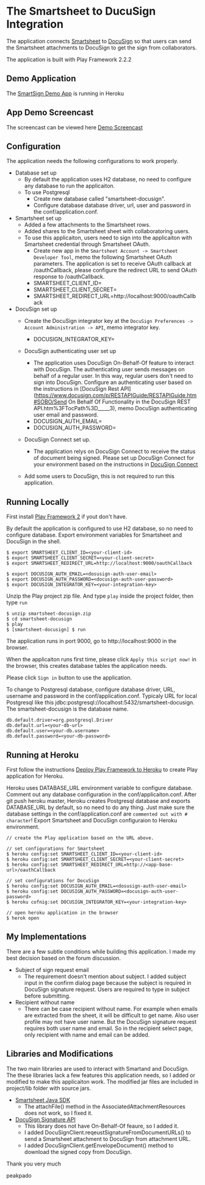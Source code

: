 # The Smartsheet to DucuSign Integration

The application connects [Smartsheet](http://www.smartsheet.com) to [DocuSign](http://www.docusign.com) so that users can send the Smartsheet attachments to DocuSign to get the sign from collaborators.

The application is built with Play Framework 2.2.2

## Demo Application
The [SmartSign Demo App](http://smartsheet-docusign.herokuapp.com) is running in Heroku 

## App Demo Screencast
The screencast can be viewed here [Demo Screencast](http://screencast.com/t/uNiVx4xXJFP)

## Configuration
The application needs the following configurations to work properly.

* Database set up
	* By default the application uses H2 database, no need to configure any database to run the applicaiton.
	* To use Postgresql
		* Create new database called "smartsheet-docusign".
		* Configure database database driver, url, user and password in the conf/application.conf.
* Smartsheet set up
	* Added a few attachments to the Smartsheet rows.
	* Added shares to the Smartsheet sheet with collaboratoring users.
	* To use this applicaiton, users need to sign into the applicaiton with Smartsheet credential through Smartsheet OAuth.
		* Create new app in the `Smartsheet Account -> Smartsheet Developer Tool`, memo the following Smartsheet OAuth parameters. The application is set to receive OAuth callback at /oauthCallback, please configure the redirect URL to send OAuth response to <app-base-rul>/oauthCallback.
		* SMARTSHEET_CLIENT_ID=<your-client-id>
		* SMARTSHEET_CLIENT_SECRET=<your-client-secret>
		* SMARTSHEET_REDIRECT_URL=http://localhost:9000/oauthCallback
* DocuSign set up
	* Create the DocuSign integrator key at the `DocuSign Preferences -> Account Administration -> API`, memo integrator key.
		* DOCUSIGN_INTEGRATOR_KEY=<your-integration-key>
	* DocuSign authenticating user set up
		* The application uses DocuSign On-Behalf-Of feature to interact with DocuSign. The authenticating user sends messages on behalf of a regular user. In this way, regular users don't need to sign into DocuSign. Configure an authenticating user based on the instructions in [DocuSign Rest API](https://www.docusign.com/p/RESTAPIGuide/RESTAPIGuide.htm#SOBO/Send On Behalf Of Functionality in the DocuSign REST API.htm%3FTocPath%3D_____3), memo DocuSign authenticating user email and password.
		* DOCUSIGN_AUTH_EMAIL=<dosusign-auth-user-email>
		* DOCUSIGN_AUTH_PASSWORD=<docusign-auth-user-password>
	
	* DocuSign Connect set up.
		* The application relys on DocuSign Connect to receive the status of document being signed. Please set up DocuSign Connect for your environment based on the instructions in [DocuSign Connect](https://10226ec94e53f4ca538f-0035e62ac0d194a46695a3b225d72cc8.ssl.cf2.rackcdn.com/connect-guide.pdf)
	* Add some users to DocuSign, this is not required to run this application.
 	
## Running Locally

First install [Play Framework 2](http://www.playframework.com/documentation/2.2.x/Installing) if yout don't have.

By default the application is configured to use H2 database, so no need to configure database. Export environment variables for Smartsheet and DocuSign in the shell.
	
	$ export SMARTSHEET_CLIENT_ID=<your-client-id>
	$ export SMARTSHEET_CLIENT_SECRET=<your-client-secret>
	$ export SMARTSHEET_REDIRECT_URL=http://localhost:9000/oauthCallback
	
	$ export DOCUSIGN_AUTH_EMAIL=<dosusign-auth-user-email>
	$ export DOCUSIGN_AUTH_PASSWORD=<docusign-auth-user-password>
	$ export DOCUSIGN_INTEGRATOR_KEY=<your-integration-key>
	
Unzip the Play project zip file. And type `play` inside the project folder, then type `run`

	$ unzip smartsheet-docusign.zip
	$ cd smartsheet-docusign
	$ play
	$ [smartsheet-docusign] $ run
	
The application runs in port 9000, go to http://localhost:9000 in the browser.

When the applicaiton runs first time, please click `Apply this script now!` in the browser, this creates database tables the application needs. 

Please click `Sign in` button to use the application.

To change to Postgresql database, configure database driver, URL, username and password in the conf/application.conf. Typicaly URL for local Postgresql like this jdbc:postgresql://localhost:5432/smartsheet-docusign. The smartsheet-docusign is the database name.

	db.default.driver=org.postgresql.Driver
	db.default.url=<your-db-url> 
	db.default.user=<your-db.username>
	db.default.password=<your-db-password>
	
## Running at Heroku

First follow the instructions [Deploy Play Framework to Heroku](http://www.playframework.com/documentation/2.2.x/ProductionHeroku) to create Play application for Heroku.

Heroku uses DATABASE_URL environment variable to configure database. Comment out any database configuration in the conf/applicaiton.conf. After git push heroku master, Heroku creates Postgresql database and exports DATABASE_URL by default, so no need to do any thing. Just make sure the database settings in the conf/application.conf are `commented out with # character`!
Export Smartsheet and DocuSign configuraion to Heroku environment.
	
	// create the Play application based on the URL above.
	
	// set configurations for Smartsheet
	$ heroku config:set SMARTSHEET_CLIENT_ID=<your-client-id>
	$ heroku config:set SMARTSHEET_CLIENT_SECRET=<your-client-secret>
	$ heroku config:set SMARTSHEET_REDIRECT_URL=http://<app-base-url>/oauthCallback
	
	// set configurations for DocuSign
	$ heroku config:set DOCUSIGN_AUTH_EMAIL=<dosusign-auth-user-email>
	$ heroku config:set DOCUSIGN_AUTH_PASSWORD=<docusign-auth-user-password>
	$ heroku cofnig:set DOCUSIGN_INTEGRATOR_KEY=<your-integration-key>
	
	// open heroku application in the browser
	$ herok open


## My Implementations
There are a few subtle conditions while building this application. I made my best decision based on the forum discussion.

* Subject of sign request email
	* The requirement doesn't mention about subject. I added subject input in the confirm dialog page because the subject is required in DocuSign signature request. Users are required to type in subject before submitting.
* Recipient without name
	* There can be case recipient without name. For example when emails are extracted from the sheet, it will be difficult to get name. Also user profile may not have user name. But the DocuSign signature request requires both user name and email. So in the recipient select page, only recipient with name and email can be added.

## Libraries and Modifications
The two main libraries are used to interact with Smartand and DocuSign. The these libraries lack a few features this application needs, so I added or modified to make this applicaiton work. The modified jar files are included in project/lib folder with source jars.

* [Smartsheet Java SDK](https://github.com/smartsheet-platform/smartsheet-java-sdk)
	* The attachFile() method in the AssociatedAttachmentResources does not work, so I fixed it.
* [DocuSign Signature API](https://github.com/docusign/eSignJavaLib)
	* This library does not have On-Behalf-Of feaure, so I added it.
	* I added DocuSignClient.reqeustSignatureFromDocumentURLs() to send a Smartsheet attachment to DocuSign from attachment URL.
	* I added DocuSignClient.getEnvelopeDocument() method to download the signed copy from DocuSign.


Thank you very much

peakpado

